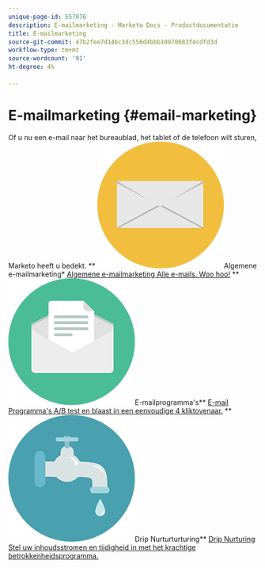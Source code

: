 ```yaml
---
unique-page-id: 557076
description: E-mailmarketing - Marketo Docs - Productdocumentatie
title: E-mailmarketing
source-git-commit: 47b2fee7d146c3dc558d4bbb10070683f4cdfd3d
workflow-type: tm+mt
source-wordcount: '91'
ht-degree: 4%

---
```



# E-mailmarketing {#email-marketing}

Of u nu een e-mail naar het bureaublad, het tablet of de telefoon wilt sturen, Marketo heeft u bedekt.
** ![Algemene e-mailmarketing](assets/office-27.png)Algemene e-mailmarketing* [Algemene e-mailmarketing Alle e-mails. Woo hoo!](https://docs.marketo.com/display/DOCS/General)     ** ![E-mailprogramma&#39;s](assets/chat-messages-10.png)E-mailprogramma&#39;s** [E-mail Programma&#39;s A/B test en blaast in een eenvoudige 4 kliktovenaar.](https://docs.marketo.com/display/DOCS/Email+Programs)     ** ![Drip Nurturturturturing](assets/ecology-14.png)Drip Nurturturturing** [Drip Nurturing Stel uw inhoudsstromen en tijdigheid in met het krachtige betrokkenheidsprogramma.](https://docs.marketo.com/display/DOCS/Drip+Nurturing)